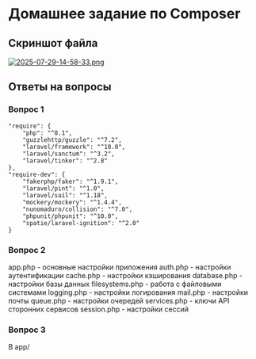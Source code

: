# Домашнее задание по Composer

## Скриншот файла
[![2025-07-29-14-58-33.png](https://i.postimg.cc/0jCDDVwy/2025-07-29-14-58-33.png)](https://postimg.cc/H8VrC4zq)

## Ответы на вопросы

### Вопрос 1

```
"require": {
    "php": "^8.1",
    "guzzlehttp/guzzle": "^7.2",
    "laravel/framework": "^10.0",
    "laravel/sanctum": "^3.2",
    "laravel/tinker": "^2.8"
},
"require-dev": {
    "fakerphp/faker": "^1.9.1",
    "laravel/pint": "^1.0",
    "laravel/sail": "^1.18",
    "mockery/mockery": "^1.4.4",
    "nunomaduro/collision": "^7.0",
    "phpunit/phpunit": "^10.0",
    "spatie/laravel-ignition": "^2.0"
}
```

### Вопрос 2
app.php - основные настройки приложения
auth.php - настройки аутентификации
cache.php - настройки кэширования
database.php - настройки базы данных
filesystems.php - работа с файловыми системами
logging.php - настройки логирования 
mail.php - настройки почты
queue.php - настройки очередей
services.php - ключи API сторонних сервисов
session.php - настройки сессий

### Вопрос 3
В app/